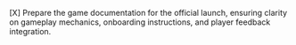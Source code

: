 [X] Prepare the game documentation for the official launch, ensuring clarity on gameplay mechanics, onboarding instructions, and player feedback integration.